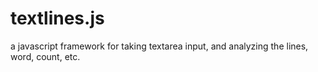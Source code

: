 # textlines.js
a javascript framework for taking textarea input, and analyzing the lines, word, count, etc.
